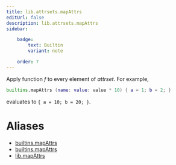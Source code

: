 ```yaml
---
title: lib.attrsets.mapAttrs
editUrl: false
description: lib.attrsets.mapAttrs
sidebar:

    badge:
        text: Builtin
        variant: note

    order: 7
---
```


Apply function *f* to every element of *attrset*. For example,

```nix
builtins.mapAttrs (name: value: value * 10) { a = 1; b = 2; }
```

evaluates to `{ a = 10; b = 20; }`.


# Aliases

- [builtins.mapAttrs](/nix-doc-comments/reference/builtins/builtins-mapattrs)
- [builtins.mapAttrs](/nix-doc-comments/reference/builtins/builtins-mapattrs)
- [lib.mapAttrs](/nix-doc-comments/reference/lib/lib-mapattrs)


